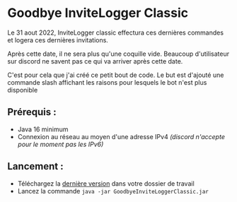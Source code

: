 # Goodbye InviteLogger Classic

Le 31 aout 2022, InviteLogger classic effectura ces dernières commandes et 
logera ces dernières invitations.

Après cette date, il ne sera plus qu'une coquille vide.
Beaucoup d'utilisateur sur discord ne savent pas ce qui va arriver après cette date.

C'est pour cela que j'ai créé ce petit bout de code.
Le but est d'ajouté une commande slash affichant les raisons pour lesquels le bot n'est plus
disponible

## Prérequis :
- Java 16 minimum
- Connexion au réseau au moyen d'une adresse IPv4 *(discord n'accepte pour le moment pas les IPv6)*

## Lancement : 

- Téléchargez la [dernière version](https://github.com/OcelusPRO/Goodbye-InviteLogger-Classic/releases/) dans votre dossier de travail
- Lancez la commande `java -jar GoodbyeInviteLoggerClassic.jar`